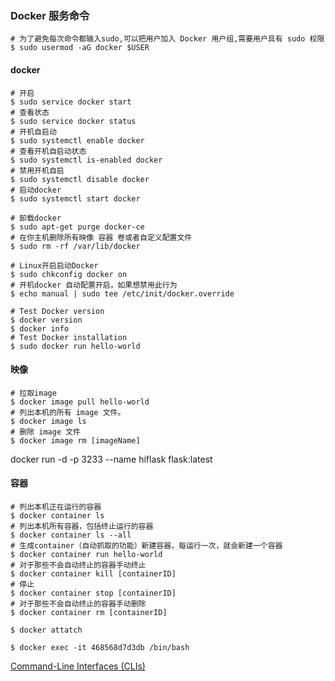 ### Docker 服务命令

```
# 为了避免每次命令都输入sudo,可以把用户加入 Docker 用户组,需要用户具有 sudo 权限
$ sudo usermod -aG docker $USER
```

#### docker 
```
# 开启  
$ sudo service docker start
# 查看状态  
$ sudo service docker status
# 开机自启动  
$ sudo systemctl enable docker
# 查看开机自启动状态  
$ sudo systemctl is-enabled docker
# 禁用开机自启  
$ sudo systemctl disable docker
# 启动docker
$ sudo systemctl start docker

# 卸载docker
$ sudo apt-get purge docker-ce
# 在你主机删除所有映像 容器 卷或者自定义配置文件
$ sudo rm -rf /var/lib/docker

# Linux开启启动Docker
$ sudo chkconfig docker on
# 开机docker 自动配置开启，如果想禁用此行为
$ echo manual | sudo tee /etc/init/docker.override

# Test Docker version
$ docker version  
$ docker info
# Test Docker installation
$ sudo docker run hello-world
```



#### 映像
```
# 拉取image
$ docker image pull hello-world
# 列出本机的所有 image 文件。  
$ docker image ls
# 删除 image 文件  
$ docker image rm [imageName]
```
docker run -d -p 3233 --name hiflask flask:latest
#### 容器
```
# 列出本机正在运行的容器  
$ docker container ls
# 列出本机所有容器，包括终止运行的容器  
$ docker container ls --all
# 生成container（自动抓取的功能）新建容器，每运行一次，就会新建一个容器
$ docker container run hello-world
# 对于那些不会自动终止的容器手动终止
$ docker container kill [containerID]
# 停止
$ docker container stop [containerID]
# 对于那些不会自动终止的容器手动删除
$ docker container rm [containerID]

$ docker attatch 

$ docker exec -it 468568d7d3db /bin/bash
```

[Command-Line Interfaces (CLIs)](https://docs.docker.com/engine/reference/commandline/port/)